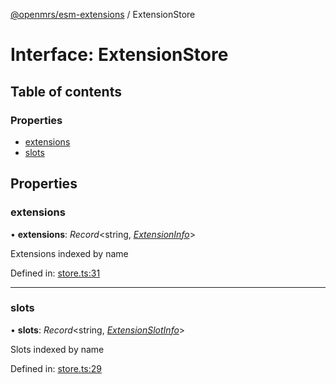 [@openmrs/esm-extensions](../API.md) / ExtensionStore

# Interface: ExtensionStore

## Table of contents

### Properties

- [extensions](extensionstore.md#extensions)
- [slots](extensionstore.md#slots)

## Properties

### extensions

• **extensions**: *Record*<string, [*ExtensionInfo*](extensioninfo.md)\>

Extensions indexed by name

Defined in: [store.ts:31](https://github.com/nk183/openmrs-esm-core/blob/master/packages/esm-extensions/src/store.ts#L31)

___

### slots

• **slots**: *Record*<string, [*ExtensionSlotInfo*](extensionslotinfo.md)\>

Slots indexed by name

Defined in: [store.ts:29](https://github.com/nk183/openmrs-esm-core/blob/master/packages/esm-extensions/src/store.ts#L29)
